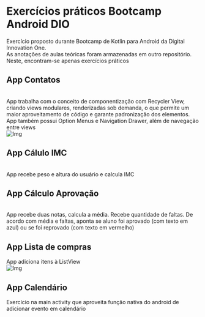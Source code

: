 # Exercícios práticos Bootcamp Android DIO
Exercício proposto durante Bootcamp de Kotlin para Android da Digital Innovation One.
<br/>As anotações de aulas teóricas foram armazenadas em outro repositório. Neste, encontram-se apenas exercícios práticos
## App Contatos
<br/>App trabalha com o conceito de componentização com Recycler View, criando views modulares, renderizadas sob demanda, o que permite um maior aproveitamento de código e garante padronização dos elementos. App também possui Option Menus e Navigation Drawer, além de navegação entre views<br/>
![Img](https://i.imgur.com/hUaBaUm.png)
## App Cálulo IMC
<br/>App recebe peso e altura do usuário e calcula IMC
## App Cálculo Aprovação
<br/>App recebe duas notas, calcula a média. Recebe quantidade de faltas. De acordo com média e faltas, aponta se aluno foi aprovado (com texto em azul) ou se foi reprovado (com texto em vermelho)
## App Lista de compras
App adiciona itens à ListView<br/>
![Img](https://i.imgur.com/cnFi9pV.png)
## App Calendário
Exercício na main activity que aproveita função nativa do android de adicionar evento em calendário

